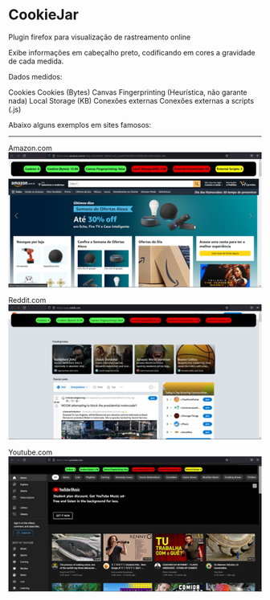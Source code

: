 # CookieJar

Plugin firefox para visualização de rastreamento online

Exibe informações em cabeçalho preto, codificando em cores a gravidade de cada medida.

Dados medidos:

Cookies
Cookies (Bytes)
Canvas Fingerprinting (Heurística, não garante nada)
Local Storage (KB)
Conexões externas
Conexões externas a scripts (.js)


Abaixo alguns exemplos em sites famosos:

___
Amazon.com
![Amazon](docs/imgs/amazon.png)

Reddit.com
![Reddit](docs/imgs/reddit.png)

Youtube.com
![Youtube](docs/imgs/youtube.png)

